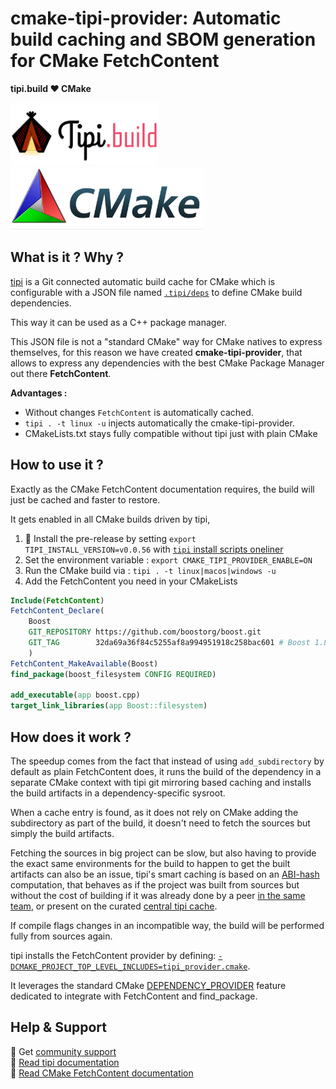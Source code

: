 # cmake-tipi-provider: Automatic build caching and SBOM generation for CMake FetchContent 
**tipi.build ❤️ CMake**

<img src="./assets/tipi.build%20logo.svg" witdth="100px" height="100px"/>
<img src="./assets/CMake-Logo-and-Text.png" witdth="100px" height="100px"/>

## What is it ? Why ?
[tipi](https://tipi.build/documentation/0050-getting-started-cpp) is a Git connected automatic build cache for CMake which is configurable with a JSON file named [`.tipi/deps`](https://tipi.build/documentation/0700-dependencies) to define CMake build dependencies.

This way it can be used as a C++ package manager.

This JSON file is not a "standard CMake" way for CMake natives to express themselves, for this reason we have created **cmake-tipi-provider**, that allows to express any dependencies with the best CMake Package Manager out there **FetchContent**.

**Advantages :**
  - Without changes `FetchContent` is automatically cached.
  - `tipi . -t linux -u` injects automatically the cmake-tipi-provider. 
  - CMakeLists.txt stays fully compatible without tipi just with plain CMake

 
## How to use it ?
Exactly as the CMake FetchContent documentation requires, the build will just be cached and faster to restore.

It gets enabled in all CMake builds driven by tipi, 

1. 🚀 Install the pre-release by setting `export TIPI_INSTALL_VERSION=v0.0.56` with [`tipi` install scripts oneliner ](https://github.com/tipi-build/cli)
2. Set the environment variable : `export CMAKE_TIPI_PROVIDER_ENABLE=ON`
3. Run the CMake build via : `tipi . -t linux|macos|windows -u`
4. Add the FetchContent you need in your CMakeLists

```cmake
Include(FetchContent)
FetchContent_Declare(
    Boost
    GIT_REPOSITORY https://github.com/boostorg/boost.git
    GIT_TAG        32da69a36f84c5255af8a994951918c258bac601 # Boost 1.80
    )
FetchContent_MakeAvailable(Boost)
find_package(boost_filesystem CONFIG REQUIRED)

add_executable(app boost.cpp)
target_link_libraries(app Boost::filesystem)
```

## How does it work ?
The speedup comes from the fact that instead of using `add_subdirectory` by default as plain FetchContent does, it runs the build of the dependency in a separate CMake context with tipi git mirroring based caching and installs the build artifacts in a dependency-specific sysroot.

When a cache entry is found, as it does not rely on CMake adding the subdirectory as part of the build, it doesn't need to fetch the sources but simply the build artifacts.

Fetching the sources in big project can be slow, but also having to provide the exact same environments for the build to happen to get the built artifacts can also be an issue, tipi's smart caching is based on an [ABI-hash](https://tipi.build/documentation/1000-build-cache) computation, that behaves as if the project was built from sources but without the cost of building if it was already done by a peer [in the same team](https://tipi.build/documentation/1100-shared-cache), or present on the curated [central tipi cache](https://tipi.build).

If compile flags changes in an incompatible way, the build will be performed fully from sources again.

tipi installs the FetchContent provider by defining: [`-DCMAKE_PROJECT_TOP_LEVEL_INCLUDES=tipi_provider.cmake`](./tipi_provider.cmake).

It leverages the standard CMake [DEPENDENCY_PROVIDER](https://cmake.org/cmake/help/latest/command/cmake_language.html#dependency-providers) feature dedicated to integrate with FetchContent and find_package.

## Help & Support
🧚 Get [community support](https://github.com/tipi-build/cmake-tipi-provider/issues)
<br/>📖 [Read tipi documentation](https://tipi.build/documentation)
<br/>📖 [Read CMake FetchContent documentation](https://cmake.org/cmake/help/latest/module/FetchContent.html)
